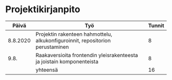 # Projektikirjanpito

|Päivä|Työ|Tunnit|
---|---|---|
8.8.2020|Projektin rakenteen hahmottelu, alkukonfiguroinnit, repositorion perustaminen|8|
9.8.|Raakaversioita frontendin yleisrakenteesta ja joistain komponenteista|8
||yhteensä|16
